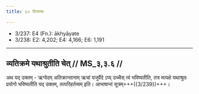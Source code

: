 ```yaml
---
title: ६५ टिप्पण्यः

---
```

- 3/237: E4 (Fn.): ākhyāyate
- 3/238: E2: 4,202; E4: 4,166; E6: 1,191

____________________________________________


## व्यतिक्रमे यथाश्रुतीति चेत् // MS_३,३.६ //

अथ यद् उक्तम् - ऋग्वेदम् अतिक्रान्तानाम् ऋचां यजुर्वेदे ऽप्य् उच्चैस् त्वं भविष्यतीति, तत्र मत्पक्षे यथाश्रुतः प्रयोगो भविष्यतीति यद् उक्तम्, तत्परिहर्तव्यम् इति। आभाषान्तं सूत्रम्+++({3/239})+++।
